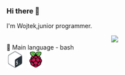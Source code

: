 ### Hi there 👋

I'm Wojtek,junior programmer.

<div id="header" align="center">
  <img src="https://media.giphy.com/media/4N5ddOOJJ7gtKTgNac/giphy.gif" width="100"/>
</div>
🌱 Main language - bash
<div>
  <img src="https://github.com/devicons/devicon/blob/master/icons/bash/bash-original.svg" title="Bash" alt="Bash" width="40" height="40"/>&nbsp;
  <img src="https://github.com/devicons/devicon/blob/master/icons/raspberrypi/raspberrypi-original.svg" alt="Rpi" width="40" height="40"/>&nbsp;
</div>

<!--
**imthernet/imthernet** is a ✨ _special_ ✨ repository because its `README.md` (this file) appears on your GitHub profile.

Here are some ideas to get you started:

- 🔭 I’m currently working on ...
- 🌱 I’m currently learning ...
- 👯 I’m looking to collaborate on ...
- 🤔 I’m looking for help with ...
- 💬 Ask me about ...
- 📫 How to reach me: ...
- 😄 Pronouns: ...
- ⚡ Fun fact: ...
-->
